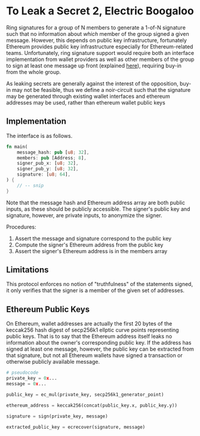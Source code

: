# To Leak a Secret 2, Electric Boogaloo

Ring signatures for a group of N members to generate a 1-of-N signature such
that no information about _which_ member of the group signed a given message.
However, this depends on public key infrastructure, fortunately Ethereum
provides public key infrastructure especially for Ethereum-related teams.
Unfortunately, ring signature support would require both an interface
implementation from wallet providers as well as other members of the group to
sign at least one message up front (explained [here](#ethereum-public-keys)),
requiring buy-in from the whole group.

As leaking secrets are generally against the interest of the opposition, buy-in
may not be feasible, thus we define a noir-circuit such that the signature may
be generated through existing wallet interfaces and ethereum addresses may be
used, rather than ethereum wallet public keys

## Implementation

The interface is as follows.

```rs
fn main(
    message_hash: pub [u8; 32],
    members: pub [Address; 8],
    signer_pub_x: [u8; 32],
    signer_pub_y: [u8; 32],
    signature: [u8; 64],
) {
    // -- snip
}
```

Note that the message hash and Ethereum address array are both public inputs,
as these should be publicly accessible. The signer's public key and signature,
however, are private inputs, to anonymize the signer.

Procedures:

1. Assert the message and signature correspond to the public key
2. Compute the signer's Ethereum address from the public key
3. Assert the signer's Ethereum address is in the members array

## Limitations

This protocol enforces no notion of "truthfulness" of the statements signed, it
only verifies that the signer is a member of the given set of addresses.

## Ethereum Public Keys

On Ethereum, wallet addresses are actually the first 20 bytes of the keccak256
hash digest of secp256k1 ellptic curve points representing public keys. That is
to say that the Ethereum address itself leaks no information about the owner's
corresponding public key. If the address has signed at least one message,
however, the public key can be extracted from that signature, but not all
Ethereum wallets have signed a transaction or otherwise publicly available
message.

```py
# pseudocode
private_key = 0x...
message = 0x...

public_key = ec_mul(private_key, secp256k1_generator_point)

ethereum_address = keccak256(concat(public_key.x, public_key.y))

signature = sign(private_key, message)

extracted_public_key = ecrecover(signature, message)
```
